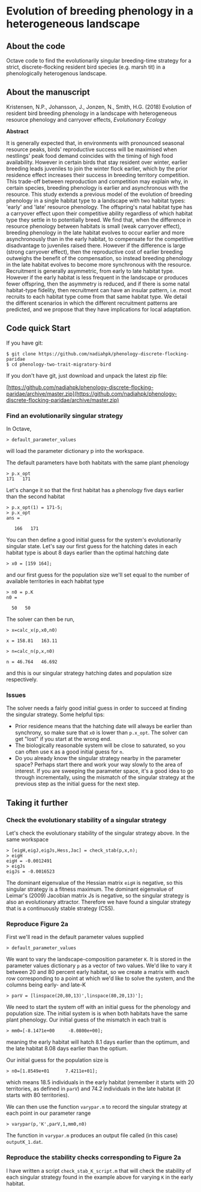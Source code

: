 # Evolution of breeding phenology in a heterogeneous landscape

## About the code

Octave code to find the evolutionarily singular breeding-time strategy for a strict, discrete-flocking resident bird species (e.g. marsh tit) in a phenologically heterogenous landscape.

## About the manuscript

Kristensen, N.P., Johansson, J., Jonzen, N., Smith, H.G. (2018) Evolution of resident bird breeding phenology in a landscape with heterogeneous resource phenology and carryover effects, *Evolutionary Ecology*

**Abstract**

It is generally expected that, in environments with pronounced seasonal resource peaks, birds' reproductive success will be maximised when nestlings' peak food demand coincides with the timing of high food availability. However in certain birds that stay resident over winter, earlier breeding leads juveniles to join the winter flock earlier, which by the prior residence effect increases their success in breeding territory competition. This trade-off between reproduction and competition may explain why, in certain species, breeding phenology is earlier and asynchronous with the resource. This study extends a previous model of the evolution of breeding phenology in a single habitat type to a landscape with two habitat types: 'early' and 'late' resource phenology. The offspring's natal habitat type has a carryover effect upon their competitive ability regardless of which habitat type they settle in to potentially breed. We find that, when the difference in resource phenology between habitats is small (weak carryover effect), breeding phenology in the late habitat evolves to occur earlier and more asynchronously than in the early habitat, to compensate for the competitive disadvantage to juveniles raised there. However if the difference is large (strong carryover effect), then the reproductive cost of earlier breeding outweighs the benefit of the compensation, so instead breeding phenology in the late habitat evolves to become more synchronous with the resource. Recruitment is generally asymmetric, from early to late habitat type. However if the early habitat is less frequent in the landscape or produces fewer offspring, then the asymmetry is reduced, and if there is some natal habitat-type fidelity, then recruitment can have an insular pattern, i.e. most recruits to each habitat type come from that same habitat type. We detail the different scenarios in which the different recruitment patterns are predicted, and we propose that they have implications for local adaptation.

## Code quick Start

If you have git:

    $ git clone https://github.com/nadiahpk/phenology-discrete-flocking-paridae
    $ cd phenology-two-trait-migratory-bird

If you don't have git, just download and unpack the latest zip file:

[https://github.com/nadiahpk/phenology-discrete-flocking-paridae/archive/master.zip](https://github.com/nadiahpk/phenology-discrete-flocking-paridae/archive/master.zip)

### Find an evolutionarily singular strategy

In Octave,

```> default_parameter_values```

will load the parameter dictionary p into the workspace. 

The default parameters have both habitats with the same
plant phenology

```
> p.x_opt
171   171
```

Let's change it so that the first habitat has a phenology
five days earlier than the second habitat

```
> p.x_opt(1) = 171-5;
> p.x_opt
ans =

   166   171 
```

You can then define a good initial guess for the system's
evolutionarily singular state. Let's say our first guess for the
hatching dates in each habitat type is about 8 days earlier
than the optimal hatching date

```
> x0 = [159 164];
```

and our first guess for the population size we'll set equal
to the number of available territories in each habitat type

```
> n0 = p.K
n0 =

  50   50 
```

The solver can then be run,

```
> x=calc_x(p,x0,n0)

x = 158.81   163.11

> n=calc_n(p,x,n0)

n = 46.764   46.692
```

and this is our singular strategy hatching dates and
population size respectively.

### Issues

The solver needs a fairly good initial guess in order to succeed at finding the singular strategy. Some helpful tips:

* Prior residence means that the hatching date will always be earlier than synchrony, so make sure that ```x0``` is lower than ```p.x_opt```. The solver can get "lost" if you start at the wrong end.
* The biologically reasonable system will be close to saturated, so you can often use ```K``` as a good initial guess for ```n```.
* Do you already know the singular strategy nearby in the parameter space? Perhaps start there and work your way slowly to the area of interest. If you are sweeping the parameter space, it's a good idea to go through incrementally, using the mismatch of the singular strategy at the previous step as the initial guess for the next step.

## Taking it further

### Check the evolutionary stability of a singular strategy

Let's check the evolutionary stability of the singular
strategy above. In the same workspace

```
> [eigH,eigJ,eigJs,Hess,Jac] = check_stab(p,x,n);
> eigH
eigH = -0.0012491
> eigJs
eigJs = -0.0016523
```

The dominant eigenvalue of the Hessian matrix ```eigH``` is
negative, so this singular strategy is a fitness maximum.
The dominant eigenvalue of Leimar's (2009) Jacobian
matrix Js is negative, so the singular strategy is also
an evolutionary attractor. Therefore we have found a singular
strategy that is a continuously stable strategy (CSS).

### Reproduce Figure 2a

First we'll read in the default parameter values supplied 

```
> default_parameter_values
```

We want to vary the landscape-composition parameter ```K```.
It is stored in the parameter values dictionary ```p``` as a
vector of two values. We'd like to vary it between 20 and 80
percent early habitat, so we create a matrix with each row
corresponding to a point at which we'd like to solve the
system, and the columns being early- and late-K
```
> parV = [linspace(20,80,13)',linspace(80,20,13)'];
```

We need to start the system off with an initial guess for
the phenology and population size. The initial system is 
is when both habitats have the same plant phenology. Our
initial guess of the mismatch in each trait is
```
> mm0=[-8.1471e+00     -8.0800e+00];
```
meaning the early habitat will hatch 8.1 days earlier than
the optimum, and the late habitat 8.08 days earlier than the
optium.

Our initial guess for the population size is
```
> n0=[1.8549e+01      7.4211e+01];
```
which means 18.5 individuals in the early habitat (remember
it starts with 20 territories, as defined in ```parV```) and 
74.2 individuals in the late habitat (it starts with 80
territories).

We can then use the function ```varypar.m``` to record the
singular strategy at each point in our parameter range
```
> varypar(p,'K',parV,1,mm0,n0)
```
The function in ```varypar.m``` produces an output file
called (in this case) ```outputK_1.dat```. 

### Reproduce the stability checks corresponding to Figure 2a

I have written a script ```check_stab_K_script.m``` that
will check the stability of each singular strategy found in the example
above for varying ```K``` in the early habitat.
